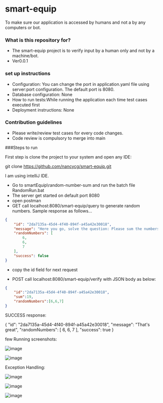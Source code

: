 # smart-equip
To make sure our application is accessed by humans and not a by any computers or bot.

### What is this repository for? ###

* The smart-equip project is to verify input by a human only and not by a machine/bot.
* Ver0.0.1

### set up instructions ###

* Configuration: You can change the port in application.yaml file using server:port configuration. The default port is 8080.
* Database configuration: None
* How to run tests:While running the application each time test cases executed first
* Deployment instructions: None

### Contribution guidelines ###

* Please write/review test cases for every code changes.
* Code review is compulsory to merge into main


###Steps to run

First step is clone the project to your system and open any IDE:

git clone https://github.com/nancycg/smart-equip.git

I am using intelliJ IDE.

* Go to smartEquip\random-number-sum and run the batch file RandomRun.bat
* The server get started on default port 8080
* open postman
* GET call localhost:8080/smart-equip/query to generate random numbers. Sample response as follows...
```json
{
    "id": "2da7135a-45d4-4f40-894f-a45a42e30018",
    "message": "Here you go, solve the question: Please sum the numbers [6, 6, 7]",
    "randomNumbers": [
        6,
        6,
        7
    ],
    "success": false
}
```


* copy the id field for next request


* POST call localhost:8080/smart-equip/verify with JSON body as below:
```json
{
    "id":"2da7135a-45d4-4f40-894f-a45a42e30018",
    "sum":19,
    "randomNumbers":[6,6,7]
}
```


SUCCESS response:

{
    "id": "2da7135a-45d4-4f40-894f-a45a42e30018",
    "message": "That's great",
    "randomNumbers": [
        6,
        6,
        7
    ],
    "success": true
}

few Running screenshots:

![image](https://user-images.githubusercontent.com/20887138/181005126-9a3e5f6b-6482-4cd6-bead-f645c56910cb.png)

![image](https://user-images.githubusercontent.com/20887138/181005224-ed5f62f0-c53e-4f23-b5cd-73ac9621685b.png)

Exception Handling:

![image](https://user-images.githubusercontent.com/20887138/181007545-a0bbd795-76b5-494a-8326-9921946862d9.png)


![image](https://user-images.githubusercontent.com/20887138/181007697-b929a835-900a-4fe4-a75a-4e496b5be906.png)


![image](https://user-images.githubusercontent.com/20887138/181007814-8f638366-5f0e-4896-aca4-505e44fa54cd.png)



